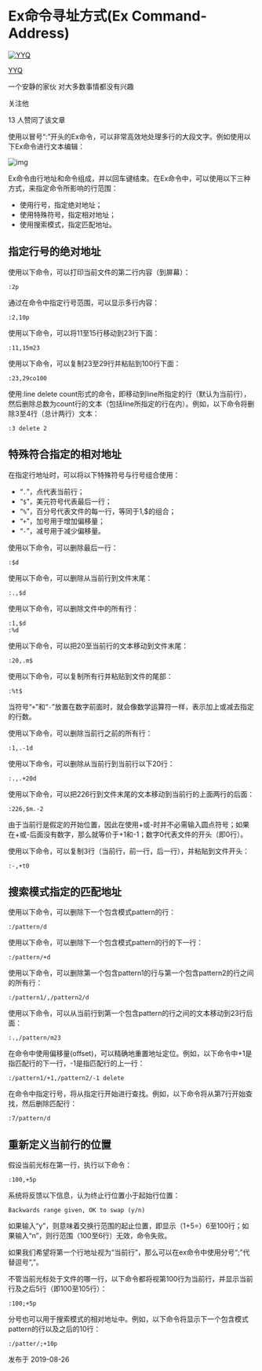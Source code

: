 # Ex命令寻址方式(Ex Command-Address)

[![YYQ](https://pic3.zhimg.com/v2-c4432de041354a82800b86e53483c9c7_xs.jpg?source=172ae18b)](https://www.zhihu.com/people/anthony.yuan)

[YYQ](https://www.zhihu.com/people/anthony.yuan)

一个安静的家伙 对大多数事情都没有兴趣

关注他

13 人赞同了该文章

使用以冒号“:”开头的Ex命令，可以非常高效地处理多行的大段文字。例如使用以下Ex命令进行文本编辑：

![img](https://pic2.zhimg.com/80/v2-55bb35899c7fb4d63315e13afbf0e775_720w.jpg)

Ex命令由行地址和命令组成，并以回车键结束。在Ex命令中，可以使用以下三种方式，来指定命令所影响的行范围：

- 使用行号，指定绝对地址；
- 使用特殊符号，指定相对地址；
- 使用搜索模式，指定匹配地址。

## **指定行号的绝对地址**

使用以下命令，可以打印当前文件的第二行内容（到屏幕）：

```vim
:2p
```

通过在命令中指定行号范围，可以显示多行内容：

```vim
:2,10p
```

使用以下命令，可以将11至15行移动到23行下面：

```vim
:11,15m23
```

使用以下命令，可以复制23至29行并粘贴到100行下面：

```vim
:23,29co100
```

使用:line delete count形式的命令，即移动到line所指定的行（默认为当前行），然后删除总数为count行的文本（包括line所指定的行在内）。例如，以下命令将删除3至4行（总计两行）文本：

```vim
:3 delete 2
```

## **特殊符合指定的相对地址**

在指定行地址时，可以将以下特殊符号与行号组合使用：

- “`.`”，点代表当前行；
- “`$`”，美元符号代表最后一行；
- “`%`”，百分号代表文件的每一行，等同于1,$的组合；
- “`+`”，加号用于增加偏移量；
- “`-`”，减号用于减少偏移量。

使用以下命令，可以删除最后一行：

```vim
:$d
```

使用以下命令，可以删除从当前行到文件末尾：

```vim
:.,$d
```

使用以下命令，可以删除文件中的所有行：

```vim
:1,$d
:%d
```

使用以下命令，可以把20至当前行的文本移动到文件末尾：

```vim
:20,.m$
```

使用以下命令，可以复制所有行并粘贴到文件的尾部：

```vim
:%t$
```

当符号“`+`”和“`-`”放置在数字前面时，就会像数学运算符一样，表示加上或减去指定的行数。

使用以下命令，可以删除当前行之前的所有行：

```vim
:1,.-1d
```

使用以下命令，可以删除从当前行到当前行以下20行：

```vim
:.,.+20d
```

使用以下命令，可以把226行到文件末尾的文本移动到当前行的上面两行的后面：

```vim
:226,$m.-2
```

由于当前行是假定的开始位置，因此在使用+或-时并不必需输入圆点符号；如果在+或-后面没有数字，那么就等价于+1和-1；数字0代表文件的开头（即0行）。

使用以下命令，可以复制3行（当前行，前一行，后一行），并粘贴到文件开头：

```vim
:-,+t0
```

## **搜索模式指定的匹配地址**

使用以下命令，可以删除下一个包含模式pattern的行：

```vim
:/pattern/d
```

使用以下命令，可以删除下一个包含模式pattern的行的下一行：

```vim
:/pattern/+d
```

使用以下命令，可以删除第一个包含pattern1的行与第一个包含pattern2的行之间的所有行：

```vim
:/pattern1/,/pattern2/d
```

使用以下命令，可以从当前行到第一个包含pattern的行之间的文本移动到23行后面：

```vim
:.,/pattern/m23
```

在命令中使用偏移量(offset)，可以精确地重置地址定位。例如，以下命令中+1是指匹配行的下一行，-1是指匹配行的上一行：

```vim
:/pattern1/+1,/pattern2/-1 delete
```

在命令中指定行号，将从指定行开始进行查找。例如，以下命令将从第7行开始查找，然后删除匹配行：

```vim
:7/pattern/d
```

## **重新定义当前行的位置**

假设当前光标在第一行，执行以下命令：

```vim
:100,+5p
```

系统将反馈以下信息，认为终止行位置小于起始行位置：

```
Backwards range given, OK to swap (y/n)
```

如果输入“y”，则意味着交换行范围的起止位置，即显示（1+5=）6至100行；如果输入“n”，则行范围（100至6行）无效，命令失败。

如果我们希望将第一个行地址视为“当前行”，那么可以在ex命令中使用分号“;”代替逗号“,”。

不管当前光标处于文件的哪一行，以下命令都将视第100行为当前行，并显示当前行及之后5行（即100至105行）：

```vim
:100;+5p
```

分号也可以用于搜索模式的相对地址中。例如，以下命令将显示下一个包含模式pattern的行以及之后的10行：

```vim
:/patter/;+10p 
```



发布于 2019-08-26